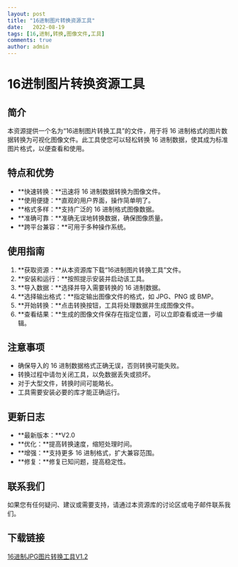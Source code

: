 ```yaml
---
layout: post
title: "16进制图片转换资源工具"
date:   2022-08-19
tags: [16,进制,转换,图像文件,工具]
comments: true
author: admin
---
```

# 16进制图片转换资源工具

## 简介
本资源提供一个名为“16进制图片转换工具”的文件，用于将 16 进制格式的图片数据转换为可视化图像文件。此工具使您可以轻松转换 16 进制数据，使其成为标准图片格式，以便查看和使用。

## 特点和优势
- **快速转换：**迅速将 16 进制数据转换为图像文件。
- **使用便捷：**直观的用户界面，操作简单明了。
- **格式多样：**支持广泛的 16 进制格式图像数据。
- **准确可靠：**准确无误地转换数据，确保图像质量。
- **跨平台兼容：**可用于多种操作系统。

## 使用指南
1. **获取资源：**从本资源库下载“16进制图片转换工具”文件。
2. **安装和运行：**按照提示安装并启动该工具。
3. **导入数据：**选择并导入需要转换的 16 进制数据。
4. **选择输出格式：**指定输出图像文件的格式，如 JPG、PNG 或 BMP。
5. **开始转换：**点击转换按钮，工具将处理数据并生成图像文件。
6. **查看结果：**生成的图像文件保存在指定位置，可以立即查看或进一步编辑。

## 注意事项
- 确保导入的 16 进制数据格式正确无误，否则转换可能失败。
- 转换过程中请勿关闭工具，以免数据丢失或损坏。
- 对于大型文件，转换时间可能略长。
- 工具需要安装必要的库才能正确运行。

## 更新日志
- **最新版本：**V2.0
- **优化：**提高转换速度，缩短处理时间。
- **增强：**支持更多 16 进制格式，扩大兼容范围。
- **修复：**修复已知问题，提高稳定性。

## 联系我们
如果您有任何疑问、建议或需要支持，请通过本资源库的讨论区或电子邮件联系我们。

## 下载链接

[16进制JPG图片转换工具V1.2](https://pan.quark.cn/s/c4c4b7d3fda9)